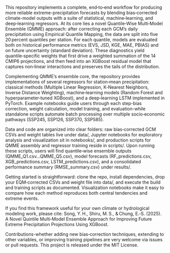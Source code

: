 This repository implements a complete, end‑to‑end workflow for producing more reliable extreme-precipitation forecasts by blending bias‑corrected climate-model outputs with a suite of statistical, machine‑learning, and deep‑learning regressors. At its core lies a novel Quantile‑Wise Multi‑Model Ensemble (QMME) approach: after correcting each GCM’s daily precipitation using Empirical Quantile Mapping, the data are split into five 20 percent quantiles per station. For each quantile, models are evaluated both on historical performance metrics (EVS, JSD, KGE, MAE, PBIAS) and on future uncertainty (standard deviation). These diagnostics yield quantile‑specific weights that first drive a weighted summation of the 14 CMIP6 projections, and then feed into an XGBoost residual model that captures non‑linear interactions and preserves the tails of the distribution.

Complementing QMME’s ensemble core, the repository provides implementations of several regressors for station‑mean precipitation: classical methods (Multiple Linear Regression, K‑Nearest Neighbors, Inverse Distance Weighting), machine‑learning models (Random Forest and hyperparameter‑tuned XGBoost), and a deep‑learning LSTM implemented in PyTorch. Example notebooks guide users through each step-bias correction, weight calculation, model training, and evaluation-while standalone scripts automate batch processing over multiple socio‑economic pathways (SSP245, SSP126, SSP370, SSP585).

Data and code are organized into clear folders: raw bias‑corrected GCM CSVs and weight tables live under data/, Jupyter notebooks for exploratory analysis and visualization sit in notebooks/, and production scripts for QMME assembly and regressor training reside in scripts/. Upon running these scripts, users will find quantile‑wise ensemble outputs (QMME_Q1.csv…QMME_Q5.csv), model forecasts (RF_predictions.csv, XGB_predictions.csv, LSTM_predictions.csv), and a consolidated performance summary (RMSE_summary.csv) under results/.

Getting started is straightforward: clone the repo, install dependencies, drop your EQM‑corrected CSVs and weight file into data/, and execute the build and training scripts as documented. Visualization notebooks make it easy to compare how each method reproduces both central tendencies and extreme events.

If you find this framework useful for your own climate or hydrological modeling work, please cite:
Song, Y. H., Shiru, M. S., & Chung, E.‑S. (2025). A Novel Quintile Multi‑Model Ensemble Approach for Improving Future Extreme Precipitation Projections Using XGBoost.

Contributions-whether adding new bias‑correction techniques, extending to other variables, or improving training pipelines are very welcome via issues or pull requests. This project is released under the MIT License.
